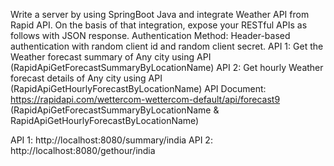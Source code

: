 Write a server by using SpringBoot Java and integrate Weather API from Rapid API. On the basis of that integration, expose your RESTful APIs as follows with JSON response.
Authentication Method: Header-based authentication with random client id and random client secret.
API 1: Get the Weather forecast summary of Any city using API (RapidApiGetForecastSummaryByLocationName)
API 2: Get hourly Weather forecast details of Any city using API (RapidApiGetHourlyForecastByLocationName)
API Document: https://rapidapi.com/wettercom-wettercom-default/api/forecast9 (RapidApiGetForecastSummaryByLocationName & RapidApiGetHourlyForecastByLocationName)





API 1:  http://localhost:8080/summary/india
API 2:  http://localhost:8080/gethour/india
